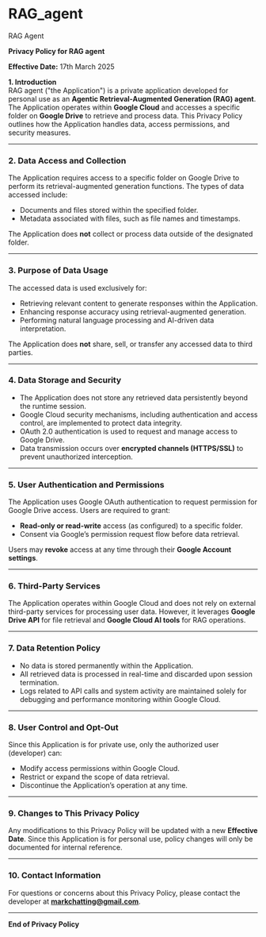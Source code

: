 # RAG_agent
RAG Agent


**Privacy Policy for RAG agent**

**Effective Date:** 17th March 2025  

**1. Introduction**  
RAG agent ("the Application") is a private application developed for personal use as an **Agentic Retrieval-Augmented Generation (RAG) agent**. The Application operates within **Google Cloud** and accesses a specific folder on **Google Drive** to retrieve and process data. This Privacy Policy outlines how the Application handles data, access permissions, and security measures.

---

### **2. Data Access and Collection**
The Application requires access to a specific folder on Google Drive to perform its retrieval-augmented generation functions. The types of data accessed include:
- Documents and files stored within the specified folder.
- Metadata associated with files, such as file names and timestamps.

The Application does **not** collect or process data outside of the designated folder.

---

### **3. Purpose of Data Usage**
The accessed data is used exclusively for:
- Retrieving relevant content to generate responses within the Application.
- Enhancing response accuracy using retrieval-augmented generation.
- Performing natural language processing and AI-driven data interpretation.

The Application does **not** share, sell, or transfer any accessed data to third parties.

---

### **4. Data Storage and Security**
- The Application does not store any retrieved data persistently beyond the runtime session.
- Google Cloud security mechanisms, including authentication and access control, are implemented to protect data integrity.
- OAuth 2.0 authentication is used to request and manage access to Google Drive.
- Data transmission occurs over **encrypted channels (HTTPS/SSL)** to prevent unauthorized interception.

---

### **5. User Authentication and Permissions**
The Application uses Google OAuth authentication to request permission for Google Drive access. Users are required to grant:
- **Read-only or read-write** access (as configured) to a specific folder.
- Consent via Google’s permission request flow before data retrieval.

Users may **revoke** access at any time through their **Google Account settings**.

---

### **6. Third-Party Services**
The Application operates within Google Cloud and does not rely on external third-party services for processing user data. However, it leverages **Google Drive API** for file retrieval and **Google Cloud AI tools** for RAG operations.

---

### **7. Data Retention Policy**
- No data is stored permanently within the Application.
- All retrieved data is processed in real-time and discarded upon session termination.
- Logs related to API calls and system activity are maintained solely for debugging and performance monitoring within Google Cloud.

---

### **8. User Control and Opt-Out**
Since this Application is for private use, only the authorized user (developer) can:
- Modify access permissions within Google Cloud.
- Restrict or expand the scope of data retrieval.
- Discontinue the Application’s operation at any time.

---

### **9. Changes to This Privacy Policy**
Any modifications to this Privacy Policy will be updated with a new **Effective Date**. Since this Application is for personal use, policy changes will only be documented for internal reference.

---

### **10. Contact Information**
For questions or concerns about this Privacy Policy, please contact the developer at **markchatting@gmail.com**.

---

**End of Privacy Policy**

